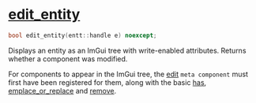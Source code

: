 # [edit_entity](edit_entity.hpp)

```cpp
bool edit_entity(entt::handle e) noexcept;
```

Displays an entity as an ImGui tree with write-enabled attributes. Returns whether a component was modified.

For components to appear in the ImGui tree, the [edit](../functions/edit.md) `meta component` must first have been registered for them, along with the basic [has](../../functions/has.md), [emplace_or_replace](../../functions/emplace_or_replace.md) and [remove](../../functions/remove.md).